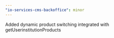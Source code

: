 ```yaml
---
"io-services-cms-backoffice": minor
---
```


Added dynamic product switching integrated with getUserinstitutionProducts

